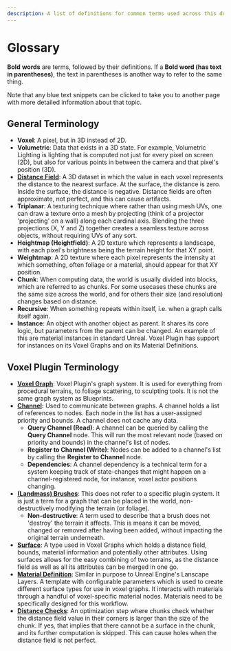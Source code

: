 ```yaml
---
description: A list of definitions for common terms used across this documentation.
---
```


# Glossary

**Bold** **words** are terms, followed by their definitions. If a **Bold word (has text in parentheses)**, the text in parentheses is another way to refer to the same thing.&#x20;

Note that any blue text snippets can be clicked to take you to another page with more detailed information about that topic.

## General Terminology

* **Voxel**: A pixel, but in 3D instead of 2D.
* **Volumetric**: Data that exists in a 3D state. For example, Volumetric Lighting is lighting that is computed not just for every pixel on screen (2D), but also for various points in between the camera and that pixel's position (3D). &#x20;
* [**Distance Field**](broken-reference): A 3D dataset in which the value in each voxel represents the distance to the nearest surface. At the surface, the distance is zero. Inside the surface, the distance is negative. Distance fields are often approximate, not perfect, and this can cause artifacts.
* **Triplanar**: A texturing technique where rather than using mesh UVs, one can draw a texture onto a mesh by projecting (think of a projector 'projecting' on a wall) along each cardinal axis. Blending the three projections (X, Y and Z) together creates a seamless texture across objects, without requiring UVs of any sort.&#x20;
* **Heightmap (Heightfield)**: A 2D texture which represents a landscape, with each pixel's brightness being the terrain height for that XY point.
* **Weightmap**: A 2D texture where each pixel represents the intensity at which something, often foliage or a material, should appear for that XY position.
* **Chunk**: When computing data, the world is usually divided into blocks, which are referred to as chunks. For some usecases these chunks are the same size across the world, and for others their size (and resolution) changes based on distance.&#x20;
* **Recursive**: When something repeats within itself, i.e. when a graph calls itself again.
* **Instance**: An object with another object as parent. It shares its core logic, but parameters from the parent can be changed. An example of this are material instances in standard Unreal. Voxel Plugin has support for instances on its Voxel Graphs and on its Material Definitions.

## Voxel Plugin Terminology

* [**Voxel Graph**](../knowledgebase-1/using-graphs/): Voxel Plugin's graph system. It is used for everything from procedural terrains, to foliage scattering, to sculpting tools. It is not the same graph system as Blueprints.
* [**Channel**](broken-reference)**:** Used to communicate between graphs. A channel holds a list of references to nodes. Each node in the list has a user-assigned priority and bounds. A channel does not cache any data.
  * **Query Channel (Read)**: A channel can be queried by calling the **Query Channel** node. This will run the most relevant node (based on priority and bounds) in the channel's list of nodes.
  * **Register to Channel (Write)**: Nodes can be added to a channel's list by calling the **Register to Channel** node.&#x20;
  * **Dependencies**: A channel dependency is a technical term for a system keeping track of state-changes that might happen on a channel-registered node, for instance, voxel actor positions changing.&#x20;
* [**(Landmass) Brushes**](broken-reference): This does not refer to a specific plugin system. It is just a term for a graph that can be placed in the world, non-destructively modifying the terrain (or foliage).
  * **Non-destructive**: A term used to describe that a brush does not 'destroy' the terrain it affects. This is means it can be moved, changed or removed after having been added, without impacting the original terrain underneath.
* [**Surface**](broken-reference): A type used in Voxel Graphs which holds a distance field, bounds, material information and potentially other attributes. Using surfaces allows for the easy combining of two terrains, as the distance field as well as all its attributes can be merged in one go.&#x20;
* [**Material Definition**](broken-reference): Similar in purpose to Unreal Engine's Lanscape Layers. A template with configurable parameters which is used to create different surface types for use in voxel graphs. It interacts with materials through a handful of voxel-specific material nodes. Materials need to be specifically designed for this workflow.
* [**Distance Checks**](broken-reference): An optimization step where chunks check whether the distance field value in their corners is larger than the size of the chunk. If yes, that implies that there cannot be a surface in the chunk, and its further computation is skipped. This can cause holes when the distance field is not perfect.
